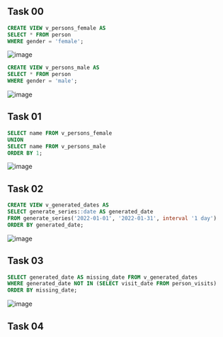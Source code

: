 ## Task 00
```sql
CREATE VIEW v_persons_female AS
SELECT * FROM person
WHERE gender = 'female';
```
![image](https://github.com/ngllsq/sql_projects/assets/114596475/1a4e33b1-952c-4afb-9542-b4ae2b2f9fdb)

```sql
CREATE VIEW v_persons_male AS
SELECT * FROM person
WHERE gender = 'male';
```
![image](https://github.com/ngllsq/sql_projects/assets/114596475/32a0577d-13ca-4397-b234-65283a17c437)

## Task 01
```sql
SELECT name FROM v_persons_female
UNION
SELECT name FROM v_persons_male
ORDER BY 1;
```
![image](https://github.com/ngllsq/sql_projects/assets/114596475/75deb8aa-6adc-4eea-861d-77b850d08b7c)


## Task 02
```sql
CREATE VIEW v_generated_dates AS
SELECT generate_series::date AS generated_date
FROM generate_series('2022-01-01', '2022-01-31', interval '1 day')
ORDER BY generated_date;
```
![image](https://github.com/ngllsq/sql_projects/assets/114596475/30e51c7f-06a9-4a45-b647-3e087dcffa3e)

## Task 03
```sql
SELECT generated_date AS missing_date FROM v_generated_dates
WHERE generated_date NOT IN (SELECT visit_date FROM person_visits)
ORDER BY missing_date;
```
![image](https://github.com/ngllsq/sql_projects/assets/114596475/49c91d38-c178-488a-9ae4-9d21d92482eb)

## Task 04
```sql
```
